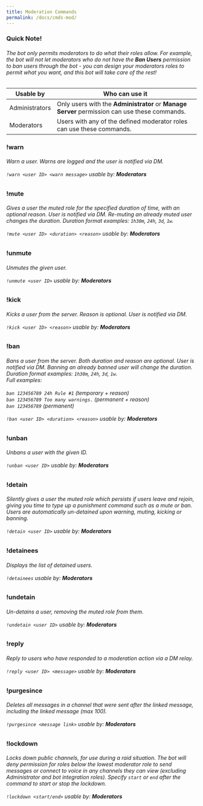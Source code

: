 ```yaml
---
title: Moderation Commands
permalink: /docs/cmds-mod/
---
```

<div class="panel panel-info">
	<div class="panel-heading">
		<h3 class="panel-title" id="warn">Quick Note!</h3>
	</div>
	<div class="panel-body">
    <table class="table table-striped table-hover ">
    <thead>
      <h6>The bot only permits moderators to do what their roles allow. For example, the bot will not let moderators who do not have the <strong>Ban Users</strong> permission to ban users through the bot - you can design your moderators roles to permit what you want, and this bot will take care of the rest!</h6>
      <tr>
        <th>Usable by</th>
        <th>Who can use it</th>
      </tr>
    </thead>
    <tbody>
      <tr>
        <td>Administrators</td>
        <td>Only users with the <strong>Administrator</strong> or <strong>Manage Server</strong> permission can use these commands.</td>
      </tr>
      <tr>
        <td>Moderators</td>
        <td>Users with any of the defined moderator roles can use these commands.</td>
      </tr>
    </tbody>
    </table>
	</div>
</div>
<div class="panel panel-primary">
	<div class="panel-heading">
		<h3 class="panel-title" id="warn">!warn</h3>
	</div>
	<div class="panel-body">
    <h6>Warn a user. Warns are logged and the user is notified via DM.<br/><br/><code>!warn &lt;user ID&gt; &lt;warn message&gt;</code> usable by: <strong>Moderators</strong></h6>
	</div>
</div>
<div class="panel panel-primary">
	<div class="panel-heading">
		<h3 class="panel-title" id="mute">!mute</h3>
	</div>
	<div class="panel-body">
    <h6>Gives a user the muted role for the specified duration of time, with an optional reason. User is notified via DM. Re-muting an already muted user changes the duration. Duration format examples: <code>1h30m</code>, <code>24h</code>, <code>3d</code>, <code>1w</code>.<br/><br/><code>!mute &lt;user ID&gt; &lt;duration&gt; &lt;reason&gt;</code> usable by: <strong>Moderators</strong></h6>
	</div>
</div>
<div class="panel panel-primary">
	<div class="panel-heading">
		<h3 class="panel-title" id="unmute">!unmute</h3>
	</div>
	<div class="panel-body">
    <h6>Unmutes the given user.<br/><br/><code>!unmute &lt;user ID&gt;</code> usable by: <strong>Moderators</strong></h6>
	</div>
</div>
<div class="panel panel-primary">
	<div class="panel-heading">
		<h3 class="panel-title" id="kick">!kick</h3>
	</div>
	<div class="panel-body">
    <h6>Kicks a user from the server. Reason is optional. User is notified via DM.<br/><br/><code>!kick &lt;user ID&gt; &lt;reason&gt;</code> usable by: <strong>Moderators</strong></h6>
	</div>
</div>
<div class="panel panel-primary">
	<div class="panel-heading">
		<h3 class="panel-title" id="ban">!ban</h3>
	</div>
	<div class="panel-body">
    <h6>Bans a user from the server. Both duration and reason are optional. User is notified via DM. Banning an already banned user will change the duration.<br/>
        Duration format examples: <code>1h30m</code>, <code>24h</code>, <code>3d</code>, <code>1w</code>.<br/>
        Full examples:<br/><br/>
        <code>ban 123456789 24h Rule #1</code> <em>(temporary + reason)</em><br/>
        <code>ban 123456789 Too many warnings.</code> <em>(permanent + reason)</em><br/>
        <code>ban 123456789</code> <em>(permanent)</em><br/><br/><code>!ban &lt;user ID&gt; &lt;duration&gt; &lt;reason&gt;</code> usable by: <strong>Moderators</strong></h6>
	</div>
</div>
<div class="panel panel-primary">
	<div class="panel-heading">
		<h3 class="panel-title" id="unban">!unban</h3>
	</div>
	<div class="panel-body">
    <h6>Unbans a user with the given ID.<br/><br/><code>!unban &lt;user ID&gt;</code> usable by: <strong>Moderators</strong></h6>
	</div>
</div>
<div class="panel panel-primary">
	<div class="panel-heading">
		<h3 class="panel-title" id="detain">!detain</h3>
	</div>
	<div class="panel-body">
    <h6>Silently gives a user the muted role which persists if users leave and rejoin, giving you time to type up a punishment command such as a mute or ban. Users are automatically un-detained upon warning, muting, kicking or banning.<br/><br/><code>!detain &lt;user ID&gt;</code> usable by: <strong>Moderators</strong></h6>
	</div>
</div>
<div class="panel panel-primary">
	<div class="panel-heading">
		<h3 class="panel-title" id="detainees">!detainees</h3>
	</div>
	<div class="panel-body">
    <h6>Displays the list of detained users.<br/><br/><code>!detainees</code> usable by: <strong>Moderators</strong></h6>
	</div>
</div>
<div class="panel panel-primary">
	<div class="panel-heading">
		<h3 class="panel-title" id="undetain">!undetain</h3>
	</div>
	<div class="panel-body">
    <h6>Un-detains a user, removing the muted role from them.<br/><br/><code>!undetain &lt;user ID&gt;</code> usable by: <strong>Moderators</strong></h6>
	</div>
</div>
<div class="panel panel-primary">
	<div class="panel-heading">
		<h3 class="panel-title" id="reply">!reply</h3>
	</div>
	<div class="panel-body">
    <h6>Reply to users who have responded to a moderation action via a DM relay.<br/><br/><code>!reply &lt;user ID&gt; &lt;message&gt;</code> usable by: <strong>Moderators</strong></h6>
	</div>
</div>
<div class="panel panel-primary">
	<div class="panel-heading">
		<h3 class="panel-title" id="purgesince">!purgesince</h3>
	</div>
	<div class="panel-body">
    <h6>Deletes all messages in a channel that were sent after the linked message, including the linked message (max 100).<br/><br/><code>!purgesince &lt;message link&gt;</code> usable by: <strong>Moderators</strong></h6>
	</div>
</div>
<div class="panel panel-primary">
	<div class="panel-heading">
		<h3 class="panel-title" id="lockdown">!lockdown</h3>
	</div>
	<div class="panel-body">
    <h6>Locks down public channels, for use during a raid situation. The bot will deny permission for roles below the lowest moderator role to send messages or connect to voice in any channels they can view (excluding Administrator and bot integration roles). Specify <code>start</code> or <code>end</code> after the command to start or stop the lockdown.<br/><br/><code>!lockdown &lt;start/end&gt;</code> usable by: <strong>Moderators</strong></h6>
	</div>
</div>
